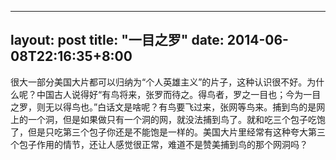  ---
 layout: post
 title: "一目之罗"
 date: 2014-06-08T22:16:35+8:00
 ---

 很大一部分美国大片都可以归纳为“个人英雄主义”的片子，这种认识很不好。为什么呢？中国古人说得好“有鸟将来，张罗而待之。得鸟者，罗之一目也；今为一目之罗，则无以得鸟也。”白话文是啥呢？有鸟要飞过来，张网等鸟来。捕到鸟的是网上的一个洞，但是如果做只有一个洞的网，就没法捕到鸟了。就和吃三个包子吃饱了，但是只吃第三个包子你还是不能饱是一样的。美国大片里经常有这种夸大第三个包子作用的情节，还让人感觉很正常，难道不是赞美捕到鸟的那个网洞吗？

 